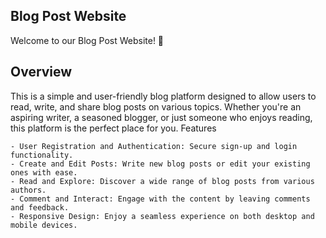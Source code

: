 ## Blog Post Website

Welcome to our Blog Post Website! 🎉
## Overview

This is a simple and user-friendly blog platform designed to allow users to read, write, and share blog posts on various topics. Whether you're an aspiring writer, a seasoned blogger, or just someone who enjoys reading, this platform is the perfect place for you.
Features

    - User Registration and Authentication: Secure sign-up and login functionality.
    - Create and Edit Posts: Write new blog posts or edit your existing ones with ease.
    - Read and Explore: Discover a wide range of blog posts from various authors.
    - Comment and Interact: Engage with the content by leaving comments and feedback.
    - Responsive Design: Enjoy a seamless experience on both desktop and mobile devices.
